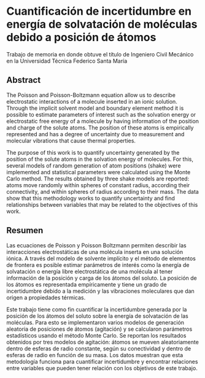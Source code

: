 # Cuantificación de incertidumbre en energía de solvatación de moléculas debido a posición de átomos

Trabajo de memoria en donde obtuve el título de Ingeniero Civil Mecánico en la Universidad Técnica Federico Santa María

## Abstract

The Poisson and Poisson-Boltzmann equation allow us to describe electrostatic interactions of a molecule inserted in an ionic solution. Through the implicit solvent model and boundary element method it is possible to estimate parameters of interest such as the solvation energy or electrostatic free energy of a molecule by having information of the position and charge of the solute atoms. The position of these atoms is empirically represented and has a degree of uncertainty due to measurement and molecular vibrations that cause thermal properties.

The purpose of this work is to quantify uncertainty generated by the position of the solute atoms in the solvation energy of molecules. For this, several models of random generation of atom positions (shake) were implemented and statistical parameters were calculated using the Monte Carlo method. The results obtained by three shake models are reported: atoms move randomly within spheres of constant radius, according their connectivity, and within spheres of radius according to their mass. The data show that this methodology works to quantify uncertainty and find relationships between variables that may be related to the objectives of this work.

## Resumen

Las ecuaciones de Poisson y Poisson Boltzmann permiten describir las interacciones electrostáticas de una molécula inserta en una solución iónica. A través del modelo de solvente implícito y el método de elementos de frontera es posible estimar parámetros de interés como la energía de solvatación o energía libre electrostática de una molécula al tener información de la posición y carga de los átomos del soluto. La posición de los átomos es representada empíricamente y tiene un grado de incertidumbre debido a la medición y las vibraciones moleculares que dan origen a propiedades térmicas. 

Este trabajo tiene como fin cuantificar la incertidumbre generada por la posición de los átomos del soluto sobre la energía de solvatación de las moléculas. Para esto se implementaron varios modelos de generación aleatoria de posiciones de átomos (agitación) y se calcularon parámetros estadísticos usando el método Monte Carlo. Se reportan los resultados obtenidos por tres modelos de agitación: átomos se mueven aleatoriamente dentro de esferas de radio constante, según su conectividad y dentro de esferas de radio en función de su masa. Los datos muestran que esta metodología funciona para cuantificar incertidumbre y encontrar relaciones entre variables que pueden tener relación con los objetivos de este trabajo.
